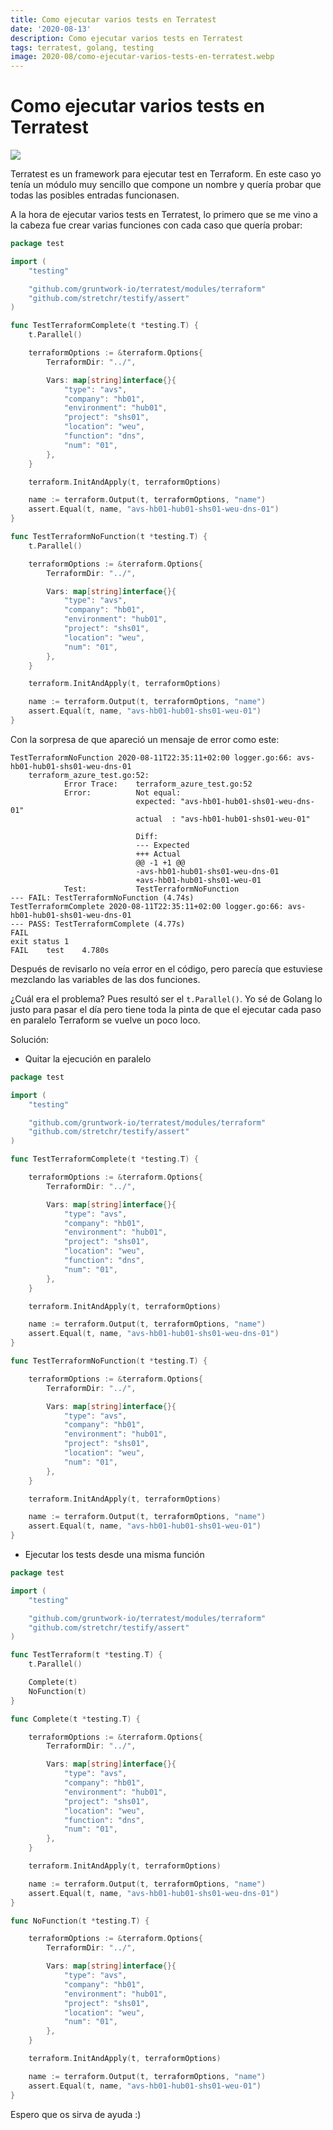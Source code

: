 ```yaml
---
title: Como ejecutar varios tests en Terratest
date: '2020-08-13'
description: Como ejecutar varios tests en Terratest
tags: terratest, golang, testing
image: 2020-08/como-ejecutar-varios-tests-en-terratest.webp
---
```


# Como ejecutar varios tests en Terratest

![](./como-ejecutar-varios-tests-en-terratest.webp)

Terratest es un framework para ejecutar test en Terraform. En este caso yo tenía un módulo muy sencillo que compone un nombre y quería probar que todas las posibles entradas funcionasen.

A la hora de ejecutar varios tests en Terratest, lo primero que se me vino a la cabeza fue crear varias funciones con cada caso que quería probar:

```go
package test

import (
	"testing"

	"github.com/gruntwork-io/terratest/modules/terraform"
	"github.com/stretchr/testify/assert"
)

func TestTerraformComplete(t *testing.T) {
	t.Parallel()

	terraformOptions := &terraform.Options{
		TerraformDir: "../",

		Vars: map[string]interface{}{
			"type": "avs",
			"company": "hb01",
			"environment": "hub01",
			"project": "shs01",
			"location": "weu",
			"function": "dns",
			"num": "01",
		},
	}

	terraform.InitAndApply(t, terraformOptions)

	name := terraform.Output(t, terraformOptions, "name")
	assert.Equal(t, name, "avs-hb01-hub01-shs01-weu-dns-01")
}

func TestTerraformNoFunction(t *testing.T) {
	t.Parallel()

	terraformOptions := &terraform.Options{
		TerraformDir: "../",

		Vars: map[string]interface{}{
			"type": "avs",
			"company": "hb01",
			"environment": "hub01",
			"project": "shs01",
			"location": "weu",
			"num": "01",
		},
	}

	terraform.InitAndApply(t, terraformOptions)

	name := terraform.Output(t, terraformOptions, "name")
	assert.Equal(t, name, "avs-hb01-hub01-shs01-weu-01")
}
```

Con la sorpresa de que apareció un mensaje de error como este:

```
TestTerraformNoFunction 2020-08-11T22:35:11+02:00 logger.go:66: avs-hb01-hub01-shs01-weu-dns-01
    terraform_azure_test.go:52:
        	Error Trace:	terraform_azure_test.go:52
        	Error:      	Not equal:
        	            	expected: "avs-hb01-hub01-shs01-weu-dns-01"
        	            	actual  : "avs-hb01-hub01-shs01-weu-01"

        	            	Diff:
        	            	--- Expected
        	            	+++ Actual
        	            	@@ -1 +1 @@
        	            	-avs-hb01-hub01-shs01-weu-dns-01
        	            	+avs-hb01-hub01-shs01-weu-01
        	Test:       	TestTerraformNoFunction
--- FAIL: TestTerraformNoFunction (4.74s)
TestTerraformComplete 2020-08-11T22:35:11+02:00 logger.go:66: avs-hb01-hub01-shs01-weu-dns-01
--- PASS: TestTerraformComplete (4.77s)
FAIL
exit status 1
FAIL	test	4.780s
```

Después de revisarlo no veía error en el código, pero parecía que estuviese mezclando las variables de las dos funciones.

¿Cuál era el problema? Pues resultó ser el `t.Parallel()`. Yo sé de Golang lo justo para pasar el día pero tiene toda la pinta de que el ejecutar cada paso en paralelo Terraform se vuelve un poco loco.

Solución:

- Quitar la ejecución en paralelo

```go
package test

import (
	"testing"

	"github.com/gruntwork-io/terratest/modules/terraform"
	"github.com/stretchr/testify/assert"
)

func TestTerraformComplete(t *testing.T) {

	terraformOptions := &terraform.Options{
		TerraformDir: "../",

		Vars: map[string]interface{}{
			"type": "avs",
			"company": "hb01",
			"environment": "hub01",
			"project": "shs01",
			"location": "weu",
			"function": "dns",
			"num": "01",
		},
	}

	terraform.InitAndApply(t, terraformOptions)

	name := terraform.Output(t, terraformOptions, "name")
	assert.Equal(t, name, "avs-hb01-hub01-shs01-weu-dns-01")
}

func TestTerraformNoFunction(t *testing.T) {

	terraformOptions := &terraform.Options{
		TerraformDir: "../",

		Vars: map[string]interface{}{
			"type": "avs",
			"company": "hb01",
			"environment": "hub01",
			"project": "shs01",
			"location": "weu",
			"num": "01",
		},
	}

	terraform.InitAndApply(t, terraformOptions)

	name := terraform.Output(t, terraformOptions, "name")
	assert.Equal(t, name, "avs-hb01-hub01-shs01-weu-01")
}
```

- Ejecutar los tests desde una misma función

```go
package test

import (
	"testing"

	"github.com/gruntwork-io/terratest/modules/terraform"
	"github.com/stretchr/testify/assert"
)

func TestTerraform(t *testing.T) {
	t.Parallel()

	Complete(t)
	NoFunction(t)
}

func Complete(t *testing.T) {

	terraformOptions := &terraform.Options{
		TerraformDir: "../",

		Vars: map[string]interface{}{
			"type": "avs",
			"company": "hb01",
			"environment": "hub01",
			"project": "shs01",
			"location": "weu",
			"function": "dns",
			"num": "01",
		},
	}

	terraform.InitAndApply(t, terraformOptions)

	name := terraform.Output(t, terraformOptions, "name")
	assert.Equal(t, name, "avs-hb01-hub01-shs01-weu-dns-01")
}

func NoFunction(t *testing.T) {

	terraformOptions := &terraform.Options{
		TerraformDir: "../",

		Vars: map[string]interface{}{
			"type": "avs",
			"company": "hb01",
			"environment": "hub01",
			"project": "shs01",
			"location": "weu",
			"num": "01",
		},
	}

	terraform.InitAndApply(t, terraformOptions)

	name := terraform.Output(t, terraformOptions, "name")
	assert.Equal(t, name, "avs-hb01-hub01-shs01-weu-01")
}
```

Espero que os sirva de ayuda :)
